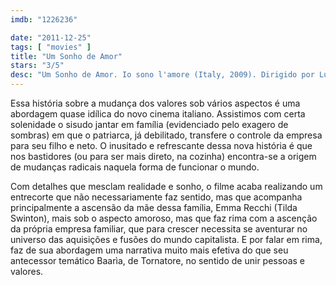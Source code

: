 ```yaml
---
imdb: "1226236"

date: "2011-12-25"
tags: [ "movies" ]
title: "Um Sonho de Amor"
stars: "3/5"
desc: "Um Sonho de Amor. Io sono l'amore (Italy, 2009). Dirigido por Luca Guadagnino. Escrito por Barbara Alberti, Ivan Cotroneo, Walter Fasano, Luca Guadagnino, Luca Guadagnino. Com Tilda Swinton, Flavio Parenti, Edoardo Gabbriellini, Alba Rohrwacher, Pippo Delbono, Maria Paiato, Diane Fleri, Waris Ahluwalia, Mattia Zaccaro."
---
```

Essa história sobre a mudança dos valores sob vários aspectos é uma abordagem quase idílica do novo cinema italiano. Assistimos com certa solenidade o sisudo jantar em família (evidenciado pelo exagero de sombras) em que o patriarca, já debilitado, transfere o controle da empresa para seu filho e neto. O inusitado e refrescante dessa nova história é que nos bastidores (ou para ser mais direto, na cozinha) encontra-se a origem de mudanças radicais naquela forma de funcionar o mundo.

Com detalhes que mesclam realidade e sonho, o filme acaba realizando um entrecorte que não necessariamente faz sentido, mas que acompanha principalmente a ascensão da mãe dessa família, Emma Recchi (Tilda Swinton), mais sob o aspecto amoroso, mas que faz rima com a ascenção da própria empresa familiar, que para crescer necessita se aventurar no universo das aquisições e fusões do mundo capitalista. E por falar em rima, faz de sua abordagem uma narrativa muito mais efetiva do que seu antecessor temático Baarìa, de Tornatore, no sentido de unir pessoas e valores.

